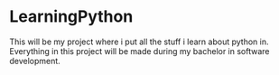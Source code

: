 # LearningPython

This will be my project where i put all the stuff i learn about python in.
Everything in this project will be made during my bachelor in software development.